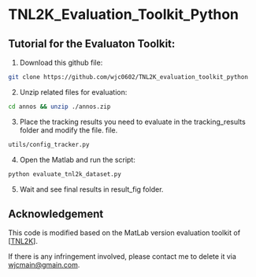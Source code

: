 # TNL2K_Evaluation_Toolkit_Python

## Tutorial for the Evaluaton Toolkit:

1. Download this github file:

```bash
git clone https://github.com/wjc0602/TNL2K_evaluation_toolkit_python
```

2. Unzip related files for evaluation:

```bash
cd annos && unzip ./annos.zip
```

3. Place the tracking results you need to evaluate in the tracking_results folder and modify the file.
   file.

```bash
utils/config_tracker.py
```

4. Open the Matlab and run the script:

```bash
python evaluate_tnl2k_dataset.py
```

5. Wait and see final results in result_fig folder.

## Acknowledgement

This code is modified based on the MatLab version evaluation toolkit of [[TNL2K](https://github.com/wangxiao5791509/TNL2K_evaluation_toolkit)].

If there is any infringement involved, please contact me to delete it via wjcmain@gmain.com.